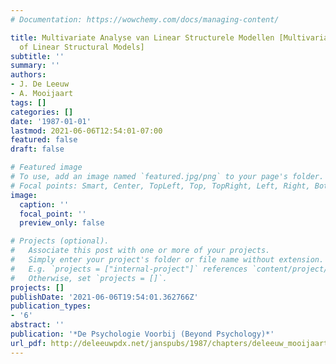 ```yaml
---
# Documentation: https://wowchemy.com/docs/managing-content/

title: Multivariate Analyse van Linear Structurele Modellen [Multivariate Analysis
  of Linear Structural Models]
subtitle: ''
summary: ''
authors:
- J. De Leeuw
- A. Mooijaart
tags: []
categories: []
date: '1987-01-01'
lastmod: 2021-06-06T12:54:01-07:00
featured: false
draft: false

# Featured image
# To use, add an image named `featured.jpg/png` to your page's folder.
# Focal points: Smart, Center, TopLeft, Top, TopRight, Left, Right, BottomLeft, Bottom, BottomRight.
image:
  caption: ''
  focal_point: ''
  preview_only: false

# Projects (optional).
#   Associate this post with one or more of your projects.
#   Simply enter your project's folder or file name without extension.
#   E.g. `projects = ["internal-project"]` references `content/project/deep-learning/index.md`.
#   Otherwise, set `projects = []`.
projects: []
publishDate: '2021-06-06T19:54:01.362766Z'
publication_types:
- '6'
abstract: ''
publication: '*De Psychologie Voorbij (Beyond Psychology)*'
url_pdf: http://deleeuwpdx.net/janspubs/1987/chapters/deleeuw_mooijaart_C_87c.pdf
---
```

